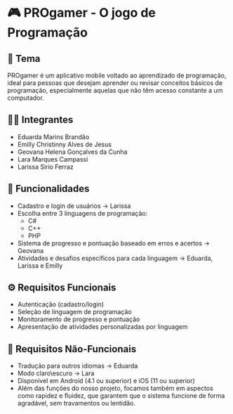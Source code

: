 # 🎮 PROgamer - O jogo de Programação

## 📱 Tema

PROgamer é um aplicativo mobile voltado ao aprendizado de programação, ideal para pessoas que desejam aprender ou revisar conceitos básicos de programação, especialmente aquelas que não têm acesso constante a um computador.

## 👩‍💻 Integrantes

- Eduarda Marins Brandão  
- Emilly Christinny Alves de Jesus  
- Geovana Helena Gonçalves da Cunha  
- Lara Marques Campassi  
- Larissa Sirio Ferraz  

## 🧩 Funcionalidades

- Cadastro e login de usuários  -> Larissa
- Escolha entre 3 linguagens de programação:  
  - C#  
  - C++
  - PHP 
- Sistema de progresso e pontuação baseado em erros e acertos -> Geovana 
- Atividades e desafios específicos para cada linguagem -> Eduarda, Larissa e Emilly

## ⚙️ Requisitos Funcionais

- Autenticação (cadastro/login)  
- Seleção de linguagem de programação 
- Monitoramento de progresso e pontuação  
- Apresentação de atividades personalizadas por linguagem

## 📐 Requisitos Não-Funcionais

- Tradução para outros idiomas -> Eduarda
- Modo claro\escuro -> Lara
- Disponível em Android (4.1 ou superior) e iOS (11 ou superior)
- Além das funções do nosso projeto, focamos também em aspectos como rapidez e fluidez, que garantem que o sistema funcione de forma agradável, sem travamentos ou lentidão.
